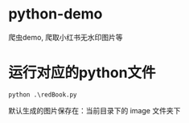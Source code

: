 # python-demo
爬虫demo, 爬取小红书无水印图片等

# 运行对应的python文件
```
python .\redBook.py
```

默认生成的图片保存在：当前目录下的 image 文件夹下

